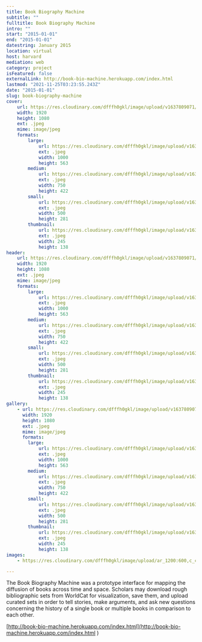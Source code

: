 ```yaml
---
title: Book Biography Machine
subtitle: ""
fulltitle: Book Biography Machine
intro: ""
start: "2015-01-01"
end: "2015-01-01"
datestring: January 2015
location: virtual
host: harvard
mediation: web
category: project
isFeatured: false
externalLink: http://book-bio-machine.herokuapp.com/index.html
lastmod: "2021-11-25T03:23:55.243Z"
date: "2015-01-01"
slug: book-biography-machine
cover:
    url: https://res.cloudinary.com/dfffh0gkl/image/upload/v1637809071/bookbio_cf0c83ded1.jpg
    width: 1920
    height: 1080
    ext: .jpeg
    mime: image/jpeg
    formats:
        large:
            url: https://res.cloudinary.com/dfffh0gkl/image/upload/v1637809072/large_bookbio_cf0c83ded1.jpg
            ext: .jpeg
            width: 1000
            height: 563
        medium:
            url: https://res.cloudinary.com/dfffh0gkl/image/upload/v1637809073/medium_bookbio_cf0c83ded1.jpg
            ext: .jpeg
            width: 750
            height: 422
        small:
            url: https://res.cloudinary.com/dfffh0gkl/image/upload/v1637809074/small_bookbio_cf0c83ded1.jpg
            ext: .jpeg
            width: 500
            height: 281
        thumbnail:
            url: https://res.cloudinary.com/dfffh0gkl/image/upload/v1637809071/thumbnail_bookbio_cf0c83ded1.jpg
            ext: .jpeg
            width: 245
            height: 138
header:
    url: https://res.cloudinary.com/dfffh0gkl/image/upload/v1637809071/bookbio_cf0c83ded1.jpg
    width: 1920
    height: 1080
    ext: .jpeg
    mime: image/jpeg
    formats:
        large:
            url: https://res.cloudinary.com/dfffh0gkl/image/upload/v1637809072/large_bookbio_cf0c83ded1.jpg
            ext: .jpeg
            width: 1000
            height: 563
        medium:
            url: https://res.cloudinary.com/dfffh0gkl/image/upload/v1637809073/medium_bookbio_cf0c83ded1.jpg
            ext: .jpeg
            width: 750
            height: 422
        small:
            url: https://res.cloudinary.com/dfffh0gkl/image/upload/v1637809074/small_bookbio_cf0c83ded1.jpg
            ext: .jpeg
            width: 500
            height: 281
        thumbnail:
            url: https://res.cloudinary.com/dfffh0gkl/image/upload/v1637809071/thumbnail_bookbio_cf0c83ded1.jpg
            ext: .jpeg
            width: 245
            height: 138
gallery:
    - url: https://res.cloudinary.com/dfffh0gkl/image/upload/v1637809071/bookbio_cf0c83ded1.jpg
      width: 1920
      height: 1080
      ext: .jpeg
      mime: image/jpeg
      formats:
        large:
            url: https://res.cloudinary.com/dfffh0gkl/image/upload/v1637809072/large_bookbio_cf0c83ded1.jpg
            ext: .jpeg
            width: 1000
            height: 563
        medium:
            url: https://res.cloudinary.com/dfffh0gkl/image/upload/v1637809073/medium_bookbio_cf0c83ded1.jpg
            ext: .jpeg
            width: 750
            height: 422
        small:
            url: https://res.cloudinary.com/dfffh0gkl/image/upload/v1637809074/small_bookbio_cf0c83ded1.jpg
            ext: .jpeg
            width: 500
            height: 281
        thumbnail:
            url: https://res.cloudinary.com/dfffh0gkl/image/upload/v1637809071/thumbnail_bookbio_cf0c83ded1.jpg
            ext: .jpeg
            width: 245
            height: 138
images:
    - https://res.cloudinary.com/dfffh0gkl/image/upload/ar_1200:600,c_crop/c_limit,h_1200,w_600/v1637809071/bookbio_cf0c83ded1.jpg

---
```

The Book Biography Machine was a prototype interface for mapping the diffusion of books across time and space. Scholars may download rough bibliographic sets from WorldCat for visualization, save them, and upload curated sets in order to tell stories, make arguments, and ask new questions concerning the history of a single book or multiple books in comparison to each other.


[http://book-bio-machine.herokuapp.com/index.html](http://book-bio-machine.herokuapp.com/index.html
)